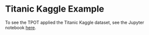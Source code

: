 # Titanic Kaggle Example

To see the TPOT applied the Titanic Kaggle dataset, see the Jupyter notebook [here](https://github.com/rhiever/tpot/blob/master/tutorials/Titanic_Kaggle.ipynb).
